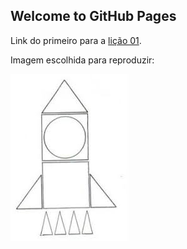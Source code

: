 ## Welcome to GitHub Pages

Link do primeiro para a [lição 01](tutorial/licao01.html).

Imagem escolhida para reproduzir:

![imagem](./images.jpeg)
